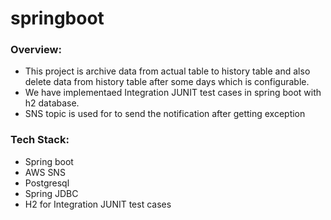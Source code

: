 # springboot

### Overview: ###

* This project is archive data from actual table to history table and also delete data from history table after some days which is configurable.
* We have implementaed Integration JUNIT test cases in spring boot with h2 database.
* SNS topic is used for to send the notification after getting exception

### Tech Stack:  ###

* Spring boot
* AWS SNS
* Postgresql
* Spring JDBC
* H2 for Integration JUNIT test cases



